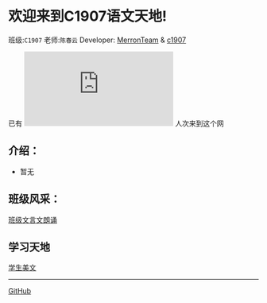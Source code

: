 # 欢迎来到C1907语文天地!
班级:`C1907` 老师:`陈春云` Developer: [MerronTeam](https://github.com/MerronTeam) & [c1907](https://github.com/c1907)

已有 ![](https://www.hit-counts.com/counter.php?t=MTQ1NTA5MQ==%27%20border=%270%27%20alt=%27logo%20designers%27) 人次来到这个网




## 介绍：
- 暂无

## 班级风采：
[班级文言文朗诵](https://c1907.github.io/act/CNReading)

## 学习天地
[学生美文](https://c1907.github.io/passage)


-------------------

[GitHub](https://github.com/C1907/c1907.github.io)
